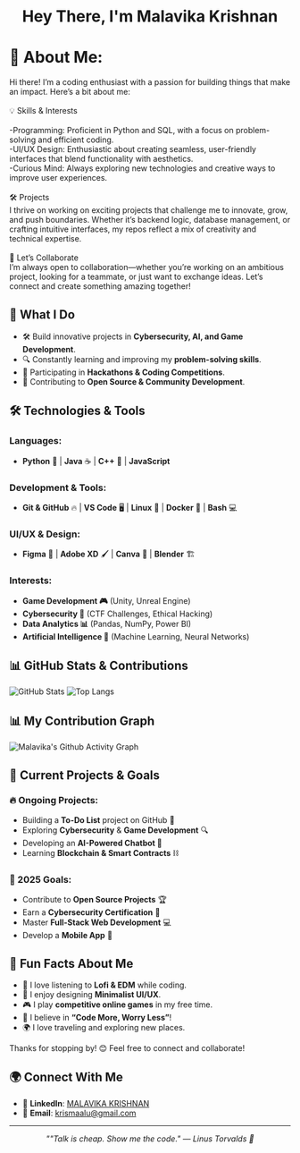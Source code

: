 <h1 align="center">Hey There, I'm Malavika Krishnan</h1>

# 💫 About Me:
Hi there! I’m a coding enthusiast with a passion for building things that make an impact. Here’s a bit about me:<br><br>💡 Skills & Interests<br><br>-Programming: Proficient in Python and SQL, with a focus on problem-solving and efficient coding.<br>-UI/UX Design: Enthusiastic about creating seamless, user-friendly interfaces that blend functionality with aesthetics.<br>-Curious Mind: Always exploring new technologies and creative ways to improve user experiences.<br><br>🛠️ Projects<br>I thrive on working on exciting projects that challenge me to innovate, grow, and push boundaries. Whether it’s backend logic, database management, or crafting intuitive interfaces, my repos reflect a mix of creativity and technical expertise.<br><br>🤝 Let’s Collaborate<br>I’m always open to collaboration—whether you’re working on an ambitious project, looking for a teammate, or just want to exchange ideas. Let’s connect and create something amazing together!<br>


## 🌟 What I Do
- 🛠️ Build innovative projects in **Cybersecurity, AI, and Game Development**.
- 🔍 Constantly learning and improving my **problem-solving skills**.
- 🎯 Participating in **Hackathons & Coding Competitions**.
- 🤝 Contributing to **Open Source & Community Development**.

## 🛠️ Technologies & Tools
### Languages:
- **Python** 🐍 | **Java** ☕ | **C++** 🔗 | **JavaScript**

### Development & Tools:
- **Git & GitHub** 🔥 | **VS Code** 🖥️ | **Linux** 🐧 | **Docker** 🐳 | **Bash** 💻

### UI/UX & Design:
- **Figma** 🎨 | **Adobe XD** 🖌️ | **Canva** 📐 | **Blender** 🏗️

### Interests:
- **Game Development 🎮** (Unity, Unreal Engine)
- **Cybersecurity 🔐** (CTF Challenges, Ethical Hacking)
- **Data Analytics 📊** (Pandas, NumPy, Power BI)
- **Artificial Intelligence 🤖** (Machine Learning, Neural Networks)

## 📊 GitHub Stats & Contributions
![GitHub Stats](https://github-readme-stats.vercel.app/api?username=Malavika-Krishnan&show_icons=true&theme=radical)
![Top Langs](https://github-readme-stats.vercel.app/api/top-langs/?username=Malavika-Krishnan&layout=compact&theme=radical)


 ## 📊 My Contribution Graph

![Malavika's Github Activity Graph](https://github-readme-activity-graph.vercel.app/graph?username=Malavika-Krishnan&theme=merko&height=300)


## 🚀 Current Projects & Goals
### 🔥 Ongoing Projects:
- Building a **To-Do List** project on GitHub 📝
- Exploring **Cybersecurity** & **Game Development** 🔍
- Developing an **AI-Powered Chatbot 🤖**
- Learning **Blockchain & Smart Contracts** ⛓️

### 🎯 2025 Goals:
- Contribute to **Open Source Projects** 🏆
- Earn a **Cybersecurity Certification** 🔐
- Master **Full-Stack Web Development** 💻
- Develop a **Mobile App** 📱

## 🎉 Fun Facts About Me
- 🎵 I love listening to **Lofi & EDM** while coding.
- 🎨 I enjoy designing **Minimalist UI/UX**.
- 🎮 I play **competitive online games** in my free time.
- 🚀 I believe in **“Code More, Worry Less”**!
- 🌍 I love traveling and exploring new places.

Thanks for stopping by! 😊 Feel free to connect and collaborate!

## 🌍 Connect With Me
- 💼 **LinkedIn**: [MALAVIKA KRISHNAN](https://www.linkedin.com/in/malavika-krishnan-26b04b327)
- 📨 **Email**: [krismaalu@gmail.com](mailto:krismaalu@gmail.com)

---

<div align='center'>
  
  <em>""Talk is cheap. Show me the code." — Linus Torvalds 🚀</em>

</div>



